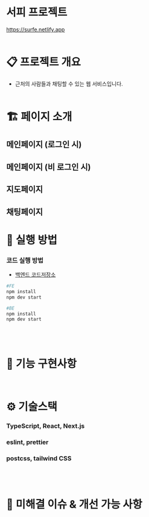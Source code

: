 # 서피 프로젝트

https://surfe.netlify.app
<br/><br/>
# 📋 프로젝트 개요

- 근처의 사람들과 채팅할 수 있는 웹 서비스입니다.
<br/><br/>
# 🏗️ 페이지 소개

## 메인페이지 (로그인 시)

## 메인페이지 (비 로그인 시)


## 지도페이지
## 채팅페이지


# 👟 실행 방법

### 코드 실행 방법

- [백엔드 코드저장소](https://github.com/ssxst31/surfe-back-end)

```bash
#FE
npm install
npm dev start

#BE
npm install
npm dev start
```
<br/><br/>
# 👷 기능 구현사항


<br/>

# ⚙️ 기술스택

### TypeScript, React, Next.js
### eslint, prettier
### postcss, tailwind CSS


<br/>


<br/>

# 🚀 미해결 이슈 & 개선 가능 사항

